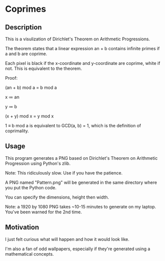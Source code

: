 # Coprimes

## Description
This is a visulization of Dirichlet's Theorem on Arithmetic Progressions.

The theorem states that a linear expression an + b contains infinite primes if a and b are coprime.

Each pixel is black if the x-coordinate and y-coordinate are coprime, white if not. This is equivalent to the theorem.

Proof: 

(an + b) mod a = b mod a

x ≔ an

y ≔ b

(x + y) mod x = y mod x

1 ≡ b mod a is equivalent to GCD(a, b) = 1, which is the definition of coprimality.

## Usage
This program generates a PNG based on Dirichlet's Theorem on Arithmetic Progression using Python's zlib.

Note: This ridiculously slow. Use if you have the patience.

A PNG named "Pattern.png" will be generated in the same directory where you put the Python code.

You can specify the dimensions, height then width.

Note: a 1920 by 1080 PNG takes ~10-15 minutes to generate on my laptop. You've been warned for the 2nd time.

## Motivation
I just felt curious what will happen and how it would look like. 

I'm also a fan of odd wallpapers, especially if they're generated using a mathematical concepts.
